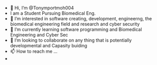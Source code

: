 - 👋 Hi, I’m @Tonymportmoh004
- I am a Student Pursuing Biomedical Eng.
- 👀 I’m interested in software creating, development, engineerng, the biomedical engineering field and research and cyber security
- 🌱 I’m currently learning software programming and Biomedical Engineering and Cyber Sec
- 💞️ I’m looking to collaborate on any thing that is potentially developmental and Capasity buiding
- 📫 How to reach me ...
- 

<!---
Tonymportmoh004/Tonymportmoh004 is a ✨ special ✨ repository because its `README.md` (this file) appears on your GitHub profile.
You can click the Preview link to take a look at your changes.
--->
